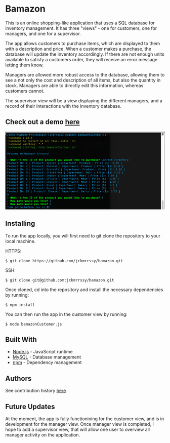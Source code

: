# Bamazon

This is an online shopping-like application that uses a SQL database for inventory management. It has three "views" - one for customers, one for managers, and one for a supervisor. 

The app allows customers to purchase items, which are displayed to them with a description and price. When a customer makes a purchase, the database will update the inventory accordingly. If there are not enough units available to satisfy a customers order, they will receive an error message letting them know. 

Managers are allowed more robust access to the database, allowing them to see a not only the cost and description of all items, but also the quantity in stock. Managers are able to directly edit this information, whereas customers cannot. 

The supervisor view will be a view displaying the different managers, and a record of their interactions with the inventory database.

## Check out a demo [here](https://drive.google.com/file/d/15aQbYvowNsAjcnCKQgbHt0kQUdtfdwOV/view)

![image](./bamazon.png)

## Installing

To run the app locally, you will first need to git clone the repository to your local machine. 

HTTPS:
````
$ git clone https://github.com/jckmrrssy/bamazon.git
````
SSH:
````
$ git clone git@github.com:jckmrrssy/bamazon.git
````

Once cloned, cd into the repository and install the necessary dependencies by running:
````
$ npm install
````

You can then run the app in the customer view by running:
````
$ node bamazonCustomer.js
````

## Built With

* [Node.js](https://nodejs.org/en/) - JavaScript runtime
* [MySQL](https://www.mysql.com/) - Database management
* [npm](https://www.npmjs.com/) - Dependency management


## Authors
See contribution history [here](https://github.com/jckmrrssy/bamazon/graphs/contributors)

## Future Updates
At the moment, the app is fully functionining for the customer view, and is in development for the manager view. Once manager view is completed, I hope to add a supervisor view, that will allow one user to overview all manager activity on the application. 

